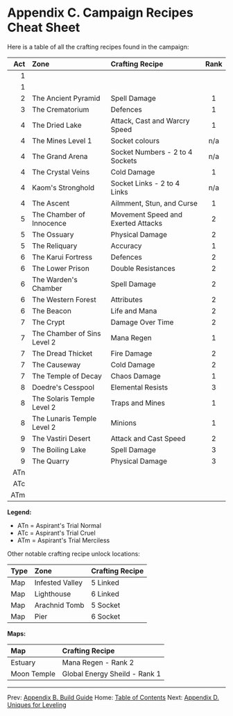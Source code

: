 # Appendix C. Campaign Recipes Cheat Sheet

Here is a table of all the crafting recipes found in the campaign:

| Act | Zone                        | Crafting Recipe                    | Rank |
|----:|:----------------------------|:-----------------------------------|:----:|
|   1 |                             | | |
|   1 |                             | | |
|   2 | The Ancient Pyramid         | Spell Damage                       |  1  |
|   3 | The Crematorium             | Defences                           |  1  |
|   4 | The Dried Lake              | Attack, Cast and Warcry Speed      |  1  |
|   4 | The Mines Level 1           | Socket colours                     | n/a |
|   4 | The Grand Arena             | Socket Numbers - 2 to 4 Sockets    | n/a |
|   4 | The Crystal Veins           | Cold Damage                        |  1  |
|   4 | Kaom's Stronghold           | Socket Links - 2 to 4 Links        | n/a |
|   4 | The Ascent                  | Ailmment, Stun, and Curse          |  1  |
|   5 | The Chamber of Innocence    | Movement Speed and Exerted Attacks |  2  |
|   5 | The Ossuary                 | Physical Damage                    |  2  |
|   5 | The Reliquary               | Accuracy                           |  1  |
|   6 | The Karui Fortress          | Defences                           |  2  |
|   6 | The Lower Prison            | Double Resistances                 |  2  |
|   6 | The Warden's Chamber        | Spell Damage                       |  2  |
|   6 | The Western Forest          | Attributes                         |  2  |
|   6 | The Beacon                  | Life and Mana                      |  2  |
|   7 | The Crypt                   | Damage Over Time                   |  2  |
|   7 | The Chamber of Sins Level 2 | Mana Regen                         |  1  |
|   7 | The Dread Thicket           | Fire Damage                        |  2  |
|   7 | The Causeway                | Cold Damage                        |  2  |
|   7 | The Temple of Decay         | Chaos Damage                       |  1  |
|   8 | Doedre's Cesspool           | Elemental Resists                  |  3  |
|   8 | The Solaris Temple Level 2  | Traps and Mines                    |  1  |
|   8 | The Lunaris Temple Level 2  | Minions                            |  1  |
|   9 | The Vastiri Desert          | Attack and Cast Speed              |  2  |
|   9 | The Boiling Lake            | Spell Damage                       |  3  |
|   9 | The Quarry                  | Physical Damage                    |  3  |
| ATn |                             | | |
| ATc |                             | | |
| ATm |                             | | |

**Legend:**

* ATn = Aspirant's Trial Normal
* ATc = Aspirant's Trial Cruel
* ATm = Aspirant's Trial Merciless

Other notable crafting recipe unlock locations:

| Type| Zone              | Crafting Recipe |
|:----|:------------------|:----------------|
| Map | Infested Valley   | 5 Linked        |
| Map | Lighthouse        | 6 Linked        |
| Map | Arachnid Tomb     | 5 Socket        |
| Map | Pier              | 6 Socket        |

**Maps:**

| Map         | Crafting Recipe               |
|:------------|:------------------------------|
| Estuary     | Mana Regen - Rank 2           |
| Moon Temple | Global Energy Sheild - Rank 1 |

---

Prev: [Appendix B. Build Guide](appendix_b_build_guide.md)
Home: [Table of Contents](readme.md)
Next: [Appendix D. Uniques for Leveling](appendix_d_uniques.md)
